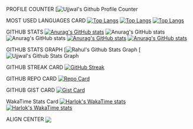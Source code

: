 PROFILE COUNTER
[![Ujjwal's Github Profile Counter](https://profile-counter.glitch.me/ujjwal2327/count.svg)


MOST USED LANGUAGES CARD
[![Top Langs](https://github-readme-stats.vercel.app/api/top-langs/?username=anuraghazra)](https://github.com/anuraghazra/github-readme-stats)
[![Top Langs](https://github-readme-stats.vercel.app/api/top-langs/?username=anuraghazra&layout=compact)](https://github.com/anuraghazra/github-readme-stats)
[![Top Langs](https://github-readme-stats.vercel.app/api/top-langs/?username=anuraghazra&hide_progress=true)](https://github.com/anuraghazra/github-readme-stats)

GITHUB STATS
[![Anurag's GitHub stats](https://github-readme-stats.vercel.app/api?username=anuraghazra&show_icons=true)](https://github.com/anuraghazra/github-readme-stats&theme=transparent)
![Anurag's GitHub stats](https://github-readme-stats.vercel.app/api?username=anuraghazra&hide=contribs,prs&show_icons=true&theme=transparent)
![Anurag's GitHub stats](https://github-readme-stats.vercel.app/api?username=anuraghazra&show=reviews,discussions_started,discussions_answered,prs_merged,prs_merged_percentage&show_icons=true&theme=transparent)
[![Anurag's GitHub stats](https://github-readme-stats.vercel.app/api?username=anuraghazra&show_icons=true&rank_icon=percentile)](https://github.com/anuraghazra/github-readme-stats&theme=transparent)
[![Anurag's GitHub stats](https://github-readme-stats.vercel.app/api?username=anuraghazra&show_icons=true&rank_icon=github)](https://github.com/anuraghazra/github-readme-stats&theme=transparent)

GITHUB STATS GRAPH
[![Rahul's Github Stats Graph](https://github-profile-summary-cards.vercel.app/api/cards/profile-details?username=ujjwal2327&theme=transparent)
[![Ujjwal's Github Stats Graph](https://github-readme-activity-graph-mnex.vercel.app/graph?username=ujjwal2327&bg_color=transparent&color=00b8b5&line=eb008b&point=FFFFFF&area=true&hide_border=true&hide_title=true)


GITHUB STREAK CARD
[![GitHub Streak](https://streak-stats.demolab.com?user=ujjwal2327)](https://github.com/Ujjwal2327)

GITHUB REPO CARD
[![Repo Card](https://github-readme-stats.vercel.app/api/pin/?username=anuraghazra&repo=github-readme-stats)](https://github.com/anuraghazra/github-readme-stats)

GITHUB GIST CARD
[![Gist Card](https://github-readme-stats.vercel.app/api/gist?id=bbfce31e0217a3689c8d961a356cb10d)](https://gist.github.com/Yizack/bbfce31e0217a3689c8d961a356cb10d/)

WakaTime Stats Card
[![Harlok's WakaTime stats](https://github-readme-stats.vercel.app/api/wakatime?username=WAKATIME_USERNAME)](https://github.com/anuraghazra/github-readme-stats)
[![Harlok's WakaTime stats](https://github-readme-stats.vercel.app/api/wakatime?username=WAKATIME_USERNAME&layout=compact)](https://github.com/anuraghazra/github-readme-stats)

ALIGN CENTER
<img align="center" src="https://github-readme-stats.vercel.app/api/pin/?username=anuraghazra&repo=convoychat" />
